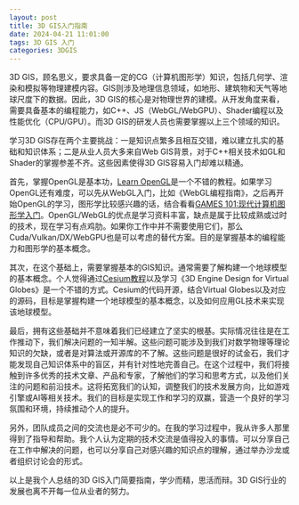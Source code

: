 ```yaml
---
layout: post
title: 3D GIS入门指南
date: 2024-04-21 11:01:00
tags: 3D GIS 入门
categories: 3DGIS
---
```


3D GIS，顾名思义，要求具备一定的CG（计算机图形学）知识，包括几何学、渲染和模拟等物理建模内容。GIS则涉及地理信息领域，如地形、建筑物和天气等地球尺度下的数据。因此，3D GIS的核心是对物理世界的建模。从开发角度来看，需要具备基本的编程能力，如C++、JS（WebGL/WebGPU）、Shader编程以及性能优化（CPU/GPU）。而3D GIS的研发人员也需要掌握以上三个领域的知识。

学习3D GIS存在两个主要挑战：一是知识点繁多且相互交错，难以建立扎实的基础和知识体系；二是从业人员大多来自Web GIS背景，对于C++相关技术如GL和Shader的掌握参差不齐。这些因素使得3D GIS容易入门却难以精通。

首先，掌握OpenGL是基本功，[Learn OpenGL](https://learnopengl.com/)是一个不错的教程。如果学习OpenGL还有难度，可以先从WebGL入门，比如《WebGL编程指南》，之后再开始OpenGL的学习，图形学比较感兴趣的话，结合看看[GAMES
101:现代计算机图形学入门](https://sites.cs.ucsb.edu/~lingqi/teaching/games101.html)。OpenGL/WebGL的优点是学习资料丰富，缺点是属于比较成熟或过时的技术，现在学习有点鸡肋。如果你工作中并不需要使用它们，那么Cuda/Vulkan/DX/WebGPU也是可以考虑的替代方案。目的是掌握基本的编程能力和图形学的基本概念。

其次，在这个基础上，需要掌握基本的GIS知识。通常需要了解构建一个地球模型的基本概念。个人觉得通过[Cesium教程](https://www.cnblogs.com/fuckgiser/p/5706842.html)以及学习《3D Engine Design for Virtual Globes》是一个不错的方式。Cesium的代码开源，结合Virtual Globes以及对应的源码，目标是掌握构建一个地球模型的基本概念，以及如何应用GL技术来实现该地球模型。

最后，拥有这些基础并不意味着我们已经建立了坚实的根基。实际情况往往是在工作推动下，我们解决问题的一知半解。这些问题可能涉及到我们对数学物理等理论知识的欠缺，或者是对算法或开源库的不了解。这些问题是很好的试金石，我们才能发现自己知识体系中的盲区，并有针对性地完善自己。在这个过程中，我们将接触到许多优秀的技术文章、产品和专家，了解他们的学习和思考方式，以及他们关注的问题和前沿技术。这将拓宽我们的认知，调整我们的技术发展方向，比如游戏引擎或AI等相关技术。我们的目标是实现工作和学习的双赢，营造一个良好的学习氛围和环境，持续推动个人的提升。

另外，团队成员之间的交流也是必不可少的。在我的学习过程中，我从许多人那里得到了指导和帮助。我个人认为定期的技术交流是值得投入的事情。可以分享自己在工作中解决的问题，也可以分享自己对感兴趣的知识点的理解，通过举办沙龙或者组织讨论会的形式。

以上是我个人总结的3D GIS入门简要指南，学少而精，思活而辩。3D GIS行业的发展也离不开每一位从业者的努力。
